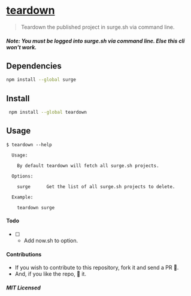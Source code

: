 # [teardown](https://npmjs.com/package/teardown)

> Teardown the published project in surge.sh via command line.

##### Note: You must be logged into surge.sh via command line. Else this cli won't work.

## Dependencies

```bash
npm install --global surge
```

## Install

```bash
 npm install --global teardown
```

## Usage

```
$ teardown --help

  Usage:

    By default teardown will fetch all surge.sh projects.

  Options:

    surge      Get the list of all surge.sh projects to delete.
				
  Example:
		
    teardown surge
```

#### Todo

- [ ] - Add now.sh to option.

#### Contributions

- If you wish to contribute to this repository, fork it and send a PR 😬.
- And, if you like the repo, 🌟 it.

##### MIT Licensed
